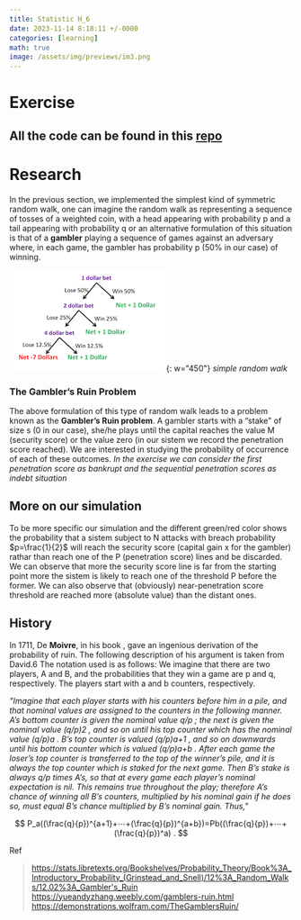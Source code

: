 ```yaml
---
title: Statistic H_6
date: 2023-11-14 8:18:11 +/-0000
categories: [learning]
math: true
image: /assets/img/previews/im3.png
---
```

# Exercise

## All the code can be found in this [repo](https://github.com/Cheroberous/Statistic/tree/main/H5/)

# Research

In the previous section, we implemented the simplest kind of symmetric random walk,
one can imagine the random walk as representing a sequence of tosses of a weighted coin, with a head appearing with probability  p
and a tail appearing with probability q or an alternative formulation of this situation is that of a **gambler** playing a sequence of games against an adversary where, in each game, the gambler has probability p (50% in our case) of winning.

![g1](/assets/statiistics/h6/im1.png){: w="450"}
_simple random walk_

### The Gambler’s Ruin Problem
The above formulation of this type of random walk leads to a problem known as the **Gambler’s Ruin problem**.
A gambler starts with a “stake" of size s (0 in our case), she/he plays until the capital reaches the value  M (security score)
or the value zero (in our sistem we record the penetration score reached).
We are interested in studying the probability of occurrence of each of these outcomes.
_In the exercise we can consider the first penetration score as bankrupt and the sequential penetration scores as indebt situation_
<br>

## More on our simulation
To be more specific our simulation and the different green/red color shows the probability that a sistem subject to N attacks with 
breach probability $p=\frac{1}{2}$ will reach the security score (capital gain x for the gambler) rathar than reach one of the P (penetration score) lines and be discarded. <br>
We can observe that more the security score line is far from the starting point more the sistem is likely to reach one of the threshold P before the former. 
We can also observe that (obviously) near-penetration score threshold are reached more (absolute value) than the distant ones.
## History 

In 1711, De **Moivre**, in his book , gave an ingenious derivation of the probability of ruin. The following description of his argument is taken from David.6 The notation used is as follows: We imagine that there are two players, A and B, and the probabilities that they win a game are  p and  q, respectively. The players start with  a and  b counters, respectively.

_"Imagine that each player starts with his counters before him in a pile, and that nominal values are assigned to the counters in the following manner. A’s bottom counter is given the nominal value  q/p
 ; the next is given the nominal value  (q/p)2
 , and so on until his top counter which has the nominal value  (q/p)a
 . B’s top counter is valued  (q/p)a+1
 , and so on downwards until his bottom counter which is valued  (q/p)a+b
 . After each game the loser’s top counter is transferred to the top of the winner’s pile, and it is always the top counter which is staked for the next game. Then B’s stake is always  q/p times A’s, so that at every game each player’s nominal expectation is nil. This remains true throughout the play; therefore A’s chance of winning all B’s counters, multiplied by his nominal gain if he does so, must equal B’s chance multiplied by B’s nominal gain. Thus,"_

$$
P_a((\frac{q}{p})^{a+1}+⋯+(\frac{q}{p})^{a+b})=Pb((\frac{q}{p})+⋯+(\frac{q}{p})^a) .
$$

Ref
>https://stats.libretexts.org/Bookshelves/Probability_Theory/Book%3A_Introductory_Probability_(Grinstead_and_Snell)/12%3A_Random_Walks/12.02%3A_Gambler's_Ruin <br>
>https://yueandyzhang.weebly.com/gamblers-ruin.html
>https://demonstrations.wolfram.com/TheGamblersRuin/




